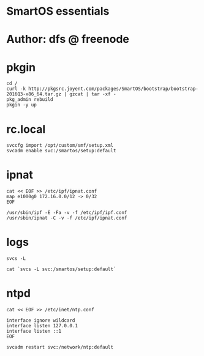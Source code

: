 # SmartOS essentials

# Author: dfs @ freenode

# pkgin

```
cd /
curl -k http://pkgsrc.joyent.com/packages/SmartOS/bootstrap/bootstrap-2016Q3-x86_64.tar.gz | gzcat | tar -xf -
pkg_admin rebuild
pkgin -y up
```

# rc.local

```
svccfg import /opt/custom/smf/setup.xml
svcadm enable svc:/smartos/setup:default
```

# ipnat

```
cat << EOF >> /etc/ipf/ipnat.conf
map e1000g0 172.16.0.0/12 -> 0/32
EOF

/usr/sbin/ipf -E -Fa -v -f /etc/ipf/ipf.conf
/usr/sbin/ipnat -C -v -f /etc/ipf/ipnat.conf
```

# logs

```
svcs -L

cat `svcs -L svc:/smartos/setup:default`
```

# ntpd

```
cat << EOF >> /etc/inet/ntp.conf

interface ignore wildcard
interface listen 127.0.0.1
interface listen ::1
EOF

svcadm restart svc:/network/ntp:default

```
